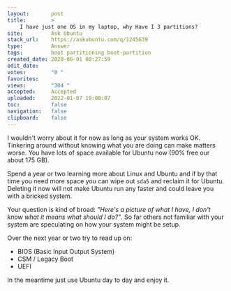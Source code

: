 ```yaml
---
layout:       post
title:        >
    I have just one OS in my laptop, why Have I 3 partitions?
site:         Ask Ubuntu
stack_url:    https://askubuntu.com/q/1245639
type:         Answer
tags:         boot partitioning boot-partition
created_date: 2020-06-01 00:27:59
edit_date:    
votes:        "0 "
favorites:    
views:        "304 "
accepted:     Accepted
uploaded:     2022-01-07 19:08:07
toc:          false
navigation:   false
clipboard:    false
---
```


I wouldn't worry about it for now as long as your system works OK. Tinkering around without knowing what you are doing can make matters worse. You have lots of space available for Ubuntu now (90% free our about 175 GB).

Spend a year or two learning more about Linux and Ubuntu and if by that time you need more space you can wipe out `sda5` and reclaim it for Ubuntu. Deleting it now will not make Ubuntu run any faster and could leave you with a bricked system.

Your question is kind of broad: *"Here's a picture of what I have, I don't know what it means what should I do?"*. So far others not familiar with your system are speculating on how your system might be setup.

Over the next year or two try to read up on:

- BIOS (Basic Input Output System)
- CSM / Legacy Boot
- UEFI

In the meantime just use Ubuntu day to day and enjoy it.
